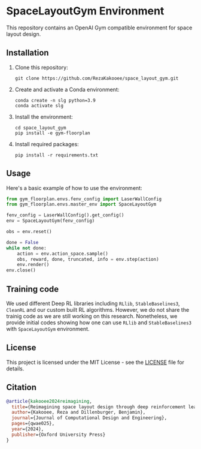 # SpaceLayoutGym Environment

This repository contains an OpenAI Gym compatible environment for space layout design.

## Installation

1. Clone this repository:
   ```
   git clone https://github.com/RezaKakooee/space_layout_gym.git
   
   ```

2. Create and activate a Conda environment:
   ```
   conda create -n slg python=3.9
   conda activate slg
   ```

3. Install the environment:
   ```
   cd space_layout_gym
   pip install -e gym-floorplan
   ```

4. Install required packages:
   ```
   pip install -r requirements.txt
   ```

## Usage

Here's a basic example of how to use the environment:

```python
from gym_floorplan.envs.fenv_config import LaserWallConfig
from gym_floorplan.envs.master_env import SpaceLayoutGym

fenv_config = LaserWallConfig().get_config()
env = SpaceLayoutGym(fenv_config)

obs = env.reset()

done = False
while not done:
    action = env.action_space.sample()
    obs, reward, done, truncated, info = env.step(action)
    env.render()
env.close()
```

## Training code
We used different Deep RL libraries including `RLlib`, `StableBaselines3`, `CleanRL` and our custom built RL algorithms. However, we do not share the trainig code as we are still working on this research. Nonetheless, we provide initial codes showing how one can use `RLlib` and `StableBaselines3` with `SpaceLayoutGym` environment.


## License

This project is licensed under the MIT License - see the [LICENSE](LICENSE) file for details.

## Citation

```bibtex
@article{kakooee2024reimagining,
  title={Reimagining space layout design through deep reinforcement learning},
  author={Kakooee, Reza and Dillenburger, Benjamin},
  journal={Journal of Computational Design and Engineering},
  pages={qwae025},
  year={2024},
  publisher={Oxford University Press}
}
```